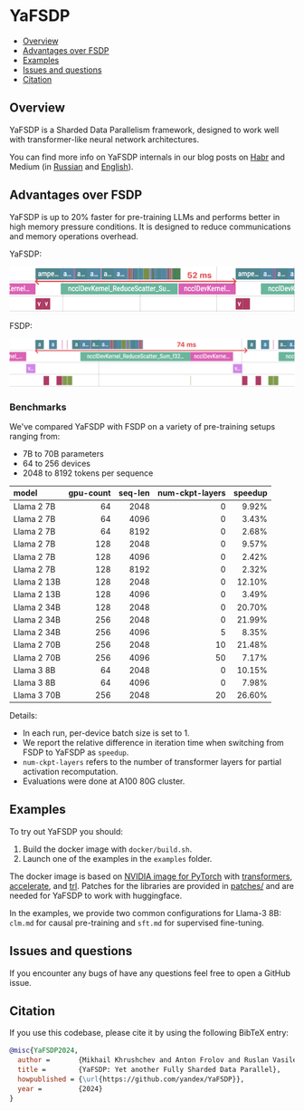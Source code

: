 # YaFSDP

- [Overview](#overview)
- [Advantages over FSDP](#advantages-over-fsdp)
- [Examples](#examples)
- [Issues and questions](#issues-and-questions)
- [Citation](#citation)

## Overview

YaFSDP is a Sharded Data Parallelism framework, designed to work well with transformer-like
neural network architectures.

You can find more info on YaFSDP internals in our blog posts on [Habr]() and Medium (in [Russian]() and [English]()).

## Advantages over FSDP

YaFSDP is up to 20% faster for pre-training LLMs and performs better in high
memory pressure conditions. It is designed to reduce communications and memory operations overhead.

YaFSDP:

![ya_fsdp](assets/ya_fsdp.png)

FSDP:

![fsdp](assets/fsdp.png)

### Benchmarks

We've compared YaFSDP with FSDP on a variety of pre-training setups ranging from:

- 7B to 70B parameters
- 64 to 256 devices
- 2048 to 8192 tokens per sequence

| model       | gpu-count | seq-len | num-ckpt-layers | speedup |
| :---------- | --------: | ------: | --------------: | ------: |
| Llama 2 7B  |        64 |    2048 |               0 |   9.92% |
| Llama 2 7B  |        64 |    4096 |               0 |   3.43% |
| Llama 2 7B  |        64 |    8192 |               0 |   2.68% |
| Llama 2 7B  |       128 |    2048 |               0 |   9.57% |
| Llama 2 7B  |       128 |    4096 |               0 |   2.42% |
| Llama 2 7B  |       128 |    8192 |               0 |   2.32% |
| Llama 2 13B |       128 |    2048 |               0 |  12.10% |
| Llama 2 13B |       128 |    4096 |               0 |   3.49% |
| Llama 2 34B |       128 |    2048 |               0 |  20.70% |
| Llama 2 34B |       256 |    2048 |               0 |  21.99% |
| Llama 2 34B |       256 |    4096 |               5 |   8.35% |
| Llama 2 70B |       256 |    2048 |              10 |  21.48% |
| Llama 2 70B |       256 |    4096 |              50 |   7.17% |
| Llama 3 8B  |        64 |    2048 |               0 |  10.15% |
| Llama 3 8B  |        64 |    4096 |               0 |   7.98% |
| Llama 3 70B |       256 |    2048 |              20 |  26.60% |

Details:
- In each run, per-device batch size is set to 1.
- We report the relative difference in iteration time when switching from FSDP to YaFSDP as `speedup`.
- `num-ckpt-layers` refers to the number of transformer layers for partial activation recomputation.
- Evaluations were done at A100 80G cluster.

## Examples

To try out YaFSDP you should:
1. Build the docker image with `docker/build.sh`.
2. Launch one of the examples in the `examples` folder.

The docker image is based on [NVIDIA image for PyTorch](https://catalog.ngc.nvidia.com/orgs/nvidia/containers/pytorch) with [transformers](https://github.com/huggingface/transformers), [accelerate](https://github.com/huggingface/accelerate), and [trl](https://github.com/huggingface/trl). Patches for the libraries are provided in [patches/](./patches/) and are needed for YaFSDP to work with huggingface.

In the examples, we provide two common configurations for Llama-3 8B: `clm.md` for causal pre-training and `sft.md` for supervised fine-tuning.

## Issues and questions

If you encounter any bugs of have any questions feel free to open a GitHub issue.

## Citation

If you use this codebase, please cite it by using the following BibTeX entry:

```bibtex
@misc{YaFSDP2024,
  author =       {Mikhail Khrushchev and Anton Frolov and Ruslan Vasilev},
  title =        {YaFSDP: Yet another Fully Sharded Data Parallel},
  howpublished = {\url{https://github.com/yandex/YaFSDP}},
  year =         {2024}
}
```
